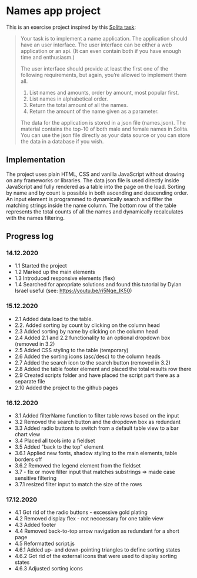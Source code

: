 # Names app project
This is an exercise project inspired by this [Solita task](https://github.com/solita/dev-academy-2021):


> Your task is to implement a name application. The application should have an user interface. The user interface can be either a web application or an api. (It can even contain both if you have enough time and enthusiasm.)
>
> The user interface should provide at least the first one of the following requirements, but again, you’re allowed to implement them all.
>
>1. List names and amounts, order by amount, most popular first.
>2. List names in alphabetical order.
>3. Return the total amount of all the names.
>4. Return the amount of the name given as a parameter.
>
>The data for the application is stored in a json file (names.json). The material contains the top-10 of both male and female names in Solita. You can use the json file directly as your data source or you can store the data in a database if you wish.

## Implementation

The project uses plain HTML, CSS and vanilla JavaScript without drawing on any frameworks or libraries.
The data json file is used directly inside JavaScript and fully rendered as a table into the page on the load.
Sorting by name and by count is possible in both ascending and descending order.
An input element is programmed to dynamically search and filter the matching strings inside the name column.
The bottom row of the table represents the total counts of all the names and dynamically recalculates with the names filtering. 

## Progress log

### 14.12.2020

- 1.1 Started the project
- 1.2 Marked up the main elements
- 1.3 Introduced responsive elements (flex)
- 1.4 Searched for apropriate solutions and found this tutorial by Dylan Israel useful (see: https://youtu.be/ri5Nqe_IK50)

### 15.12.2020

- 2.1 Added data load to the table.
- 2.2. Added sorting by count by clicking on the column head
- 2.3 Added sorting by name by clicking on the column head
- 2.4 Added 2.1 and 2.2 functionality to an optional dropdown box (removed in 3.2)
- 2.5 Added CSS styling to the table (temporary)
- 2.6 Added the sorting icons (asc/desc) to the column heads
- 2.7 Added the search icon to the search button (removed in 3.2)
- 2.8 Added the table footer element and placed the total results row there
- 2.9 Created scripts folder and have placed the script part there as a separate file
- 2.10 Added the project to the github pages

### 16.12.2020
- 3.1 Added filterName function to filter table rows based on the input
- 3.2 Removed the search button and the dropdown box as redundant
- 3.3 Added radio buttons to switch from a default table view to a bar chart view
- 3.4 Placed all tools into a fieldset
- 3.5 Added "back to the top" element
- 3.6.1 Applied new fonts, shadow styling to the main elements, table borders off
- 3.6.2 Removed the legend element from the fieldset
- 3.7 - fix or move filter input that matches substrings => made case sensitive filtering
- 3.7.1 resized filter input to match the size of the rows

### 17.12.2020
- 4.1 Got rid of the radio buttons - excessive gold plating
- 4.2 Removed display flex - not neccessary for one table view
- 4.3 Added footer
- 4.4 Removed back-to-top arrow navigation as redundant for a short page
- 4.5 Reformatted script.js
- 4.6.1 Added up- and down-pointing triangles to define sorting states
- 4.6.2 Got rid of the external icons that were used to display sorting states
- 4.6.3 Adjusted sorting icons
